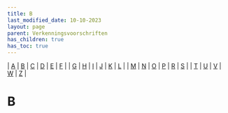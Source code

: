 ```yaml
---
title: B
last_modified_date: 10-10-2023
layout: page
parent: Verkenningsvoorschriften
has_children: true
has_toc: true
---
```


| [A](../A/A.html) | [B](../B/B.html) | [C](../C/C.html) | [D](../D/D.html) | [E](../E/E.html) | [F](../F/F.html) |
| [G](../G/G.html) | [H](../H/H.html) | [I](../I/I.html) | [J](../J/J.html) | [K](../K/K.html) | [L](../L/L.html) |
| [M](../M/M.html) | [N](../N/N.html) | [O](../O/O.html) | [P](../P/P.html) | [R](../R/R.html) | [S](../S/S.html) |
| [T](../T/T.html) | [U](../U/U.html) | [V](../V/V.html) | [W](../W/W.html) | [Z](../Z/Z.html) |

B
=

<!--

|     |     |     |     |     |
| --- | --- | --- | --- | --- |

| [![](Baak/vv_0071_125x100.jpg)](Baak/Baak.html)<br>[Baak](Baak/Baak.html)
Baanvaknaam
| [![](Balg/balg_125x100.jpg)](Balg/Balg.html)<br>[Balg](Balg/Balg.html)
| [![](Bank/bank_125x100.jpg)](Bank/Bank.html)<br>[Bank](Bank/Bank.html)
| [![](Basaltblokken_steenglooiing/vv_0089_125x100.jpg)](Basaltblokken_steenglooiing/Basaltblokken_steenglooiing.html)<br>[Basaltblokken, steenglooiing](Basaltblokken_steenglooiing/Basaltblokken_steenglooiing.html)
| [![](Bebouwd_gebied/vv_0619_125x100.jpg)](Bebouwd_gebied/Bebouwd_gebied.html)<br>[Bebouwd gebied](Bebouwd_gebied/Bebouwd_gebied.html)
Bebouwd_oppervlak
| [![](Bebouwing/vv_0184_125x100.jpg)](Bebouwing/Bebouwing.html)<br>[Bebouwing](Bebouwing/Bebouwing.html)
Bebouwing_bijzondere_functie
| [![](Bebouwing_boven_water/bebouwing_boven_water_125x100.jpg)](Bebouwing_boven_water/Bebouwing_boven_water.html)<br>[Bebouwing boven water](Bebouwing_boven_water/Bebouwing_boven_water.html)
Bebouwing_hoogteklasse
| [![](Bebouwing_met_religieuze_bestemming/vv_0527_125x100.jpg)](Bebouwing_met_religieuze_bestemming/Bebouwing_met_religieuze_bestemming.html)<br>[Bebouwing met religieuze bestemming](Bebouwing_met_religieuze_bestemming/Bebouwing_met_religieuze_bestemming.html)
Bebouwing_ondergronds
| [![](Bedrijventerrein/bedrijventerrein_125x100.jpg)](Bedrijventerrein/Bedrijventerrein.html)<br>[Bedrijventerrein](Bedrijventerrein/Bedrijventerrein.html)
| [![](Beek/beek_125x100.jpg)](Beek/Beek.html)<br>[Beek](Beek/Beek.html)
| [![](Begraafplaats/vv_0144_124x93.jpg)](Begraafplaats/Begraafplaats.html)<br>[Begraafplaats](Begraafplaats/Begraafplaats.html)
| [![](Bomenrij/vv_0108_125x100.jpg)](Begroeiing_en_bebouwing/Begroeiing_en_bebouwing.html)<br>[Begroeiing en bebouwing](Begroeiing_en_bebouwing/Begroeiing_en_bebouwing.html)
| [![](Bejaardencentrum/Bejaardencentrum_125x100.jpg)](Bejaardencentrum/Bejaardencentrum.html)<br>[Bejaardencentrum](Bejaardencentrum/Bejaardencentrum.html)
| [![](Belvedere/Belvedere_125x100.bmp)](Belvedere/Belvedere.html)<br>[Belvédère](Belvedere/Belvedere.html)
Berg
| [![](Berm/vv_0464_125x100.jpg)](Berm/Berm.html)<br>[Berm](Berm/Berm.html)
| [![](Bermsloot/vv_0401_125x100.jpg)](Bermsloot/Bermsloot.html)<br>[Bermsloot](Bermsloot/Bermsloot.html)
Bestaande_bebouwing
| [![](Bewoond_oord/vv_0183_125x100.jpg)](Bewoond_oord/Bewoond_oord.html)<br>[Bewoond oord](Bewoond_oord/Bewoond_oord.html)
| [![](../../images/foto-niet-beschikbaar.jpg)](Bezinkbak/Bezinkbak.html)<br>[Bezinkbak](Bezinkbak/Bezinkbak.html)
| [![](../../images/foto-niet-beschikbaar.jpg)](Bezinktank/Bezinktank.html)<br>[Bezinktank](Bezinktank/Bezinktank.html)
| [![](Bezoekerscentrum/bezoekerscentrum_dwingelderveld_125x100.jpg)](Bezoekerscentrum/Bezoekerscentrum.html)<br>[Bezoekerscentrum](Bezoekerscentrum/Bezoekerscentrum.html)
| [![](../K/Kapel_Bidkapel/vv_0439_125x100.jpg)](Bidkapel/Bidkapel.html)<br>[Bidkapel](Bidkapel/Bidkapel.html)
| [![](../D/Dijkversteviging/vv_0394_123x92.jpg)](Bitumen/Bitumen.html)<br>[Bitumen](Bitumen/Bitumen.html)
| [![](Boerderij/boerderij_125x100.jpg)](Boerderij/Boerderij.html)<br>[Boerderij](Boerderij/Boerderij.html)
| [![](Boezem/vv_0076_125x100.jpg)](Boezem/Boezem.html)<br>[Boezem](Boezem/Boezem.html)
| [![](Boezem/vv_0463_125x100.jpg)](Boezemdijk/Boezemdijk.html)<br>[Boezemdijk](Boezemdijk/Boezemdijk.html)
| [![](Bomenrij/vv_0263_125x100.jpg)](Bomenrij/Bomenrij.html)<br>[Bomenrij](Bomenrij/Bomenrij.html)
| [![](Boom/vv_0354_125x100.jpg)](Boom/Boom.html)<br>[Boom](Boom/Boom.html)
| [![](Boomgaard/boomgaard_125x100.jpg)](Boomgaard/Boomgaard.html)<br>[Boomgaard](Boomgaard/Boomgaard.html)
| [![](Boomgroep/boomgroep_125x100.jpg)](Boomgroep/Boomgroep.html)<br>[Boomgroep](Boomgroep/Boomgroep.html)
| [![](Boomkwekerij/vv_0428_125x100.jpg)](Boomkwekerij/Boomkwekerij.html)<br>[Boomkwekerij](Boomkwekerij/Boomkwekerij.html)
Boorplatform
| [![](Boortoren/boortoren_125x100.jpg)](Boortoren/Boortoren.html)<br>[Boortoren](Boortoren/Boortoren.html)
| [![](../../images/foto-niet-beschikbaar.jpg)](Bos/Bos.html)<br>[Bos](Bos/Bos.html)
| [![](../../images/foto-niet-beschikbaar.jpg)](Bos_in_water/Bos_in_water.html)<br>[Bos in water](Bos_in_water/Bos_in_water.html)
| [![](Bosbad/bosbad_125x100.jpg)](Bosbad/Bosbad.html)<br>[Bosbad](Bosbad/Bosbad.html)
| [![](Bosgebied/bosgebied_125x100.jpg)](Bosgebied/Bosgebied.html)<br>[Bosgebied](Bosgebied/Bosgebied.html)
| [![](Bosopslag/vv_0521_125x100.jpg)](Bosopslag/Bosopslag.html)<br>[Bosopslag](Bosopslag/Bosopslag.html)
| [![](../../images/foto-niet-beschikbaar.jpg)](Boswachterij/Boswachterij.html)<br>[Boswachterij](Boswachterij/Boswachterij.html)
Botanische_tuin
Botenhelling
| [![](Botenhuis/botenhuis_125x100.bmp)](Botenhuis/Botenhuis.html)<br>[Botenhuis](Botenhuis/Botenhuis.html)
| [![](../A/Akkerland/vv_0244_125x100.jpg)](Bouwland/Bouwland.html)<br>[Bouwland](Bouwland/Bouwland.html)
| [![](../A/Akkerland/vv_0284_125x100.jpg)](Braakliggend_terrein/Braakliggend_terrein.html)<br>[Braakliggend terrein](Braakliggend_terrein/Braakliggend_terrein.html)
| [![](Brandgang/brandgang_125x100.jpg)](Brandgang/Brandgang.html)<br>[Brandgang](Brandgang/Brandgang.html)
| [![](Brandput/brandput_125x100.jpg)](Brandput/Brandput.html)<br>[Brandput](Brandput/Brandput.html)
| [![](Brandtoren/vv_0300_125x100.jpg)](Brandtoren/Brandtoren.html)<br>[Brandtoren](Brandtoren/Brandtoren.html)
Brandweekazerne
| [![](../../images/foto-niet-beschikbaar.jpg)](Brede_houtrand/Brede_houtrand.html)<br>[Brede houtrand](Brede_houtrand/Brede_houtrand.html)
| [![](Breedtebepaling/wegbreedte_100x80.jpg)](Breedtebepaling/Breedtebepaling.html)<br>[Breedtebepaling](Breedtebepaling/Breedtebepaling.html)
| [![](Brem/brem_125x100.jpg)](Brem/Brem.html)<br>[Brem](Brem/Brem.html)
| [![](../../images/foto-niet-beschikbaar.jpg)](Bron_Wel/Bron_Wel.html)<br>[Bron, wel](Bron_Wel/Bron_Wel.html)
| [![](Brug/Brug12_125x100.jpg)](Brug/Brug.html)<br>[Brug](Brug/Brug.html)
Brug_beweegbaar
Brug_in_combinatie_met
Brug_op_pijlers
Brug_vast
| [![](Brugnaam/brugnaam_125x100.jpg)](Brugnaam/Brugnaam.html)<br>[Brugnaam](Brugnaam/Brugnaam.html)
| [![](Buitendijkse_gronden/buitendijkse_gronden_125x100.jpg)](Buitendijkse_gronden/Buitendijkse_gronden.html)<br>[Buitendijkse gronden](Buitendijkse_gronden/Buitendijkse_gronden.html)
| [![](../../images/foto-niet-beschikbaar.jpg)](Buitenlands_grondgebied/Buitenlands_grondgebied.html)<br>[Buitenlands grondgebied](Buitenlands_grondgebied/Buitenlands_grondgebied.html)
| [![](Bungalowpark/vv_0549_125x100.jpg)](Bungalowpark/Bungalowpark.html)<br>[Bungalowpark](Bungalowpark/Bungalowpark.html)
| [![](Bunker/vv_0708_125x100.jpg)](Bunker/Bunker.html)<br>[Bunker](Bunker/Bunker.html)
| [![](Busbaan/Busbaan2_125x100.jpg)](Busbaan/Busbaan.html)<br>[Busbaan](Busbaan/Busbaan.html)
| [![](Bussluis/bussluis_125x100.jpg)](Bussluis/Bussluis.html)<br>[Bussluis](Bussluis/Bussluis.html)
Busstation
| [![](Buurt/buurt_125x100.jpg)](Buurt/Buurt.html)<br>[Buurt](Buurt/Buurt.html)
| [![](Buurtschap/buurtschap_125x100.jpg)](Buurtschap/Buurtschap.html)<br>[Buurtschap](Buurtschap/Buurtschap.html)

-->

